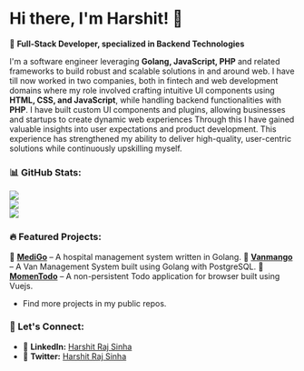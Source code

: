 # Hi there, I'm Harshit! 👋

🚀 **Full-Stack Developer, specialized in Backend Technologies**

I'm a software engineer leveraging **Golang, JavaScript, PHP** and related frameworks to build robust and scalable solutions in and around web.
I have till now worked in two companies, both in fintech and web development domains where my role involved crafting intuitive UI components using **HTML, CSS, and JavaScript**, while handling backend functionalities with **PHP**. I have built custom UI components and plugins, allowing businesses and startups to create dynamic web experiences
Through this I have gained valuable insights into user expectations and product development. This experience has strengthened my ability to deliver high-quality, user-centric solutions while continuously upskilling myself.

### 📊 GitHub Stats:
![](https://github-readme-stats.vercel.app/api?username=harshitrajsinha&theme=dark&hide_border=false&include_all_commits=true&count_private=false)<br/>
![](https://nirzak-streak-stats.vercel.app/?user=harshitrajsinha&theme=dark&hide_border=false)<br/>
![](https://github-readme-stats.vercel.app/api/top-langs/?username=harshitrajsinha&theme=dark&hide_border=false&include_all_commits=true&count_private=false&layout=compact)

### 🔥 Featured Projects:
📌 **[MediGo](https://medigo-frontend.vercel.app)** – A hospital management system written in Golang.
📌 **[Vanmango](https://vanmango.vercel.app)** – A Van Management System built using Golang with PostgreSQL.
📌 **[MomenTodo](https://phenomenal-hotteok-3af725.netlify.app/)** – A non-persistent Todo application for browser built using Vuejs.  
-  Find more projects in my public repos.

### 📢 Let's Connect:
- 🔗 **LinkedIn:** [Harshit Raj Sinha](https://www.linkedin.com/in/rajsinha08)
- 🔗 **Twitter:** [Harshit Raj Sinha](https://x.com/rajsinha08_)
